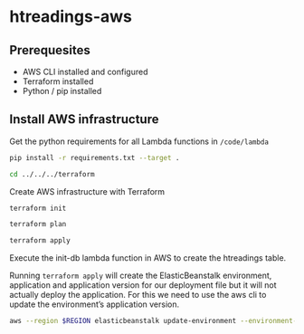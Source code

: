 # htreadings-aws

## Prerequesites
- AWS CLI installed and configured
- Terraform installed
- Python / pip installed

## Install AWS infrastructure

Get the python requirements for all Lambda functions in `/code/lambda`

 ```bash
pip install -r requirements.txt --target .
```

 ```bash
cd ../../../terraform
```

Create AWS infrastructure with Terraform

 ```bash
terraform init
```

 ```bash
terraform plan
```

 ```bash
terraform apply
```

Execute the init-db lambda function in AWS to create the htreadings table.

Running `terraform apply` will create the ElasticBeanstalk environment, application and application version for our deployment file but it will not actually deploy the application. For this we need to use the aws cli to update the environment’s application version.
 ```bash
aws --region $REGION elasticbeanstalk update-environment --environment-name $(terraform output env_name) --version-label $(terraform output app_version)
```

